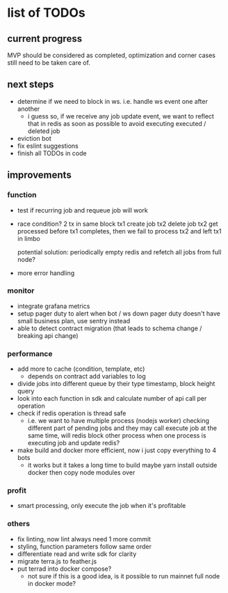 # list of TODOs

## current progress
MVP should be considered as completed, optimization and corner cases still need to be taken care of.

## next steps
- determine if we need to block in ws. i.e. handle ws event one after another
    - i guess so, if we receive any job update event, we want to reflect that in redis as soon as possible to avoid executing executed / deleted job
- eviction bot
- fix eslint suggestions
- finish all TODOs in code

## improvements
### function
- test if recurring job and requeue job will work
- race condition?
    2 tx in same block
    tx1 create job
    tx2 delete job
    tx2 get processed before tx1 completes, then we fail to process tx2 and left tx1 in limbo

    potential solution: periodically empty redis and refetch all jobs from full node?
- more error handling

### monitor
- integrate grafana metrics
- setup pager duty to alert when bot / ws down
    pager duty doesn't have small business plan, use sentry instead
- able to detect contract migration (that leads to schema change / breaking api change)

### performance
- add more to cache (condition, template, etc)
    - depends on contract add variables to log
- divide jobs into different queue by their type
    timestamp, block height
    query
- look into each function in sdk and calculate number of api call per operation
- check if redis operation is thread safe
    - i.e. we want to have multiple process (nodejs worker) checking different part of pending jobs and they may call execute job at the same time, will redis block other process when one process is executing job and update redis?
- make build and docker more efficient, now i just copy everything to 4 bots
    - it works but it takes a long time to build
    maybe yarn install outside docker then copy node modules over

### profit
- smart processing, only execute the job when it's profitable

### others
- fix linting, now lint always need 1 more commit
- styling, function parameters follow same order
- differentiate read and write sdk for clarity
- migrate terra.js to feather.js
- put terrad into docker compose?
    - not sure if this is a good idea, is it possible to run mainnet full node in docker mode?

